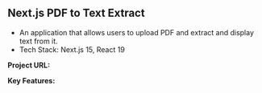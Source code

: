 ## Next.js PDF to Text Extract 

- An application that allows users to upload PDF and extract and display text from it.
- Tech Stack: Next.js 15, React 19 

**Project URL:**


**Key Features:**




